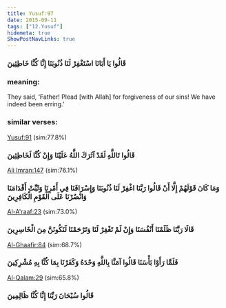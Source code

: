 ```yaml
---
title: Yusuf:97
date: 2015-09-11
tags: ["12.Yusuf"]
hidemeta: true 
ShowPostNavLinks: true 
---
```

### قَالُوا يَا أَبَانَا اسْتَغْفِرْ لَنَا ذُنُوبَنَا إِنَّا كُنَّا خَاطِئِينَ
### meaning: 
They said, ‘Father! Plead [with Allah] for forgiveness of our sins! We have indeed been erring.’
### similar verses: 

[Yusuf:91](/12/91) (sim:77.8%)

### قَالُوا تَاللَّهِ لَقَدْ آثَرَكَ اللَّهُ عَلَيْنَا وَإِنْ كُنَّا لَخَاطِئِينَ

[Ali Imran:147](/3/147) (sim:76.1%)

### وَمَا كَانَ قَوْلَهُمْ إِلَّا أَنْ قَالُوا رَبَّنَا اغْفِرْ لَنَا ذُنُوبَنَا وَإِسْرَافَنَا فِي أَمْرِنَا وَثَبِّتْ أَقْدَامَنَا وَانْصُرْنَا عَلَى الْقَوْمِ الْكَافِرِينَ

[Al-A'raaf:23](/7/23) (sim:73.0%)

### قَالَا رَبَّنَا ظَلَمْنَا أَنْفُسَنَا وَإِنْ لَمْ تَغْفِرْ لَنَا وَتَرْحَمْنَا لَنَكُونَنَّ مِنَ الْخَاسِرِينَ

[Al-Ghaafir:84](/40/84) (sim:68.7%)

### فَلَمَّا رَأَوْا بَأْسَنَا قَالُوا آمَنَّا بِاللَّهِ وَحْدَهُ وَكَفَرْنَا بِمَا كُنَّا بِهِ مُشْرِكِينَ

[Al-Qalam:29](/68/29) (sim:65.8%)

### قَالُوا سُبْحَانَ رَبِّنَا إِنَّا كُنَّا ظَالِمِينَ
